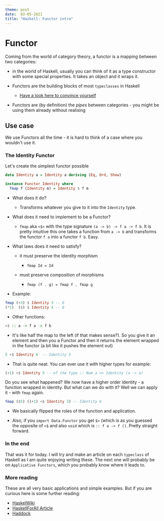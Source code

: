 ```yaml
---
theme: post
date:  03-05-2021
title: "Haskell: Functor intro"
---
```


# Functor

Coming from the world of category theory, a functor is a mapping between two
categories:

- in the world of Haskell, usually you can think of it as a type constructor
  with some special properties. It takes an object and it wraps it.
    
- Functors are the building blocks of most `typeclasses` in Haskell

  - [Have a look here to convince yourself](https://wiki.haskell.org/File:Typeclassopedia-diagram.png)


- Functors are (by definition) the *pipes* between categories - you might be
  using them already without realising


## Use case 

We use Functors all the time - it is hard to think of a case where you wouldn't
use it.


### The Identity Functor

Let's create the simplest functor possible

```haskell
data Identity a = Identity a deriving (Eq, Ord, Show)

instance Functor Identity where
  fmap f (Identity m) = Identity $ f m
```

- What does it do?

  - Transforms whatever you give to it into the  `Identity` type.

- What does it need to implement to be a Functor?

  - `fmap` aka `<$>` with the type signature `(a -> b) -> f a -> f b`. It is
    pretty intuitive this one takes a function from `a -> b` and transforms the
    functor `f a` into a functor `f b`. Easy.
    
- What laws does it need to satisfy?

  - it must preserve the identity morphism
  
    - `fmap Id = Id`
  
  - must preserve composition of morphisms 
   
    - `fmap (f . g) = fmap f . fmap g`

- Example:

```haskell
fmap (+3) $ Identity 3 -- 6
(*2)  ($) $ Identity 4 -- 8
```

- Other functions:

```haskell
<$ :: a -> f a -> f b
```

- It's like half the map to the left (if that makes sense?). So you give it an
  element and then you a Functor and then it returns the element wrapped in the
  functor (a bit like it pushes the element out)

```haskell
5 <$ Identity 6  -- Identity 5
```

- That is quite neat. You can ever use it with higher types for example:

```haskell
(+1) <$ Identity 5 -- of the type :: Num a => Identity (a -> a)
```

Do you see what happened? We now have a higher order identity - a function
wrapped in identity. But what can we do with it? Well we can apply it - with
`fmap` again.

```haskell
fmap ($5) ((+1) <$ Identity 3) -- Identity 6
```

- We basically flipped the roles of the function and application. 

- Also, if you `import Data.Functor` you get `$>` (which is as you guessed the
  opposite of `<$` and also `void` which is `:: f a -> f ()`. Pretty straight
  forward.

### In the end

That was it for today. I will try and make an article on each `typeclass` of
Haskell as I am quite enjoying writing these. The next one will probably be on
`Applicative Functors`, which you probably know where it leads to. 


### More reading 

These are all very basic applications and simple examples. But if you are
curious here is some further reading:

- [HaskelWiki](https://wiki.haskell.org/Functor)
- [HaskellForAll Article](https://www.haskellforall.com/2012/09/the-functor-design-pattern.html)
- [Haddock](https://hackage.haskell.org/package/base-4.15.0.0/docs/Prelude.html#t:Functor)
